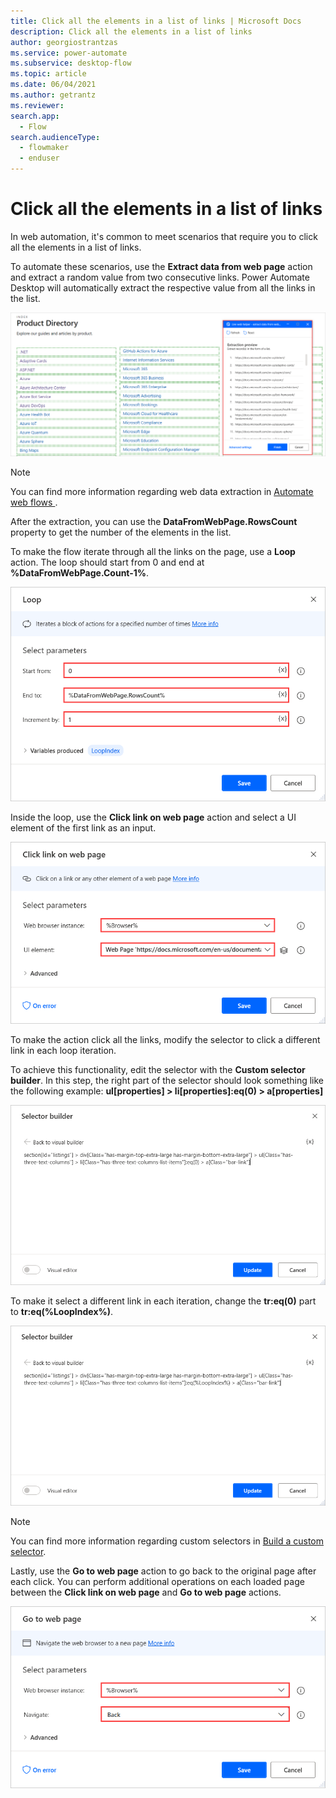 ```yaml
---
title: Click all the elements in a list of links | Microsoft Docs
description: Click all the elements in a list of links
author: georgiostrantzas
ms.service: power-automate
ms.subservice: desktop-flow
ms.topic: article
ms.date: 06/04/2021
ms.author: getrantz
ms.reviewer:
search.app: 
  - Flow
search.audienceType: 
  - flowmaker
  - enduser
---
```


# Click all the elements in a list of links

In web automation, it's common to meet scenarios that require you to click all the elements in a list of links.

To automate these scenarios, use the **Extract data from web page** action and extract a random value from two consecutive links. Power Automate Desktop will automatically extract the respective value from all the links in the list.

![The Live web helper with the selected values.](media/click-elements-list-links/extract-data-web-page-action.png)

> [!NOTE]
> You can find more information regarding web data extraction in [Automate web flows
](../automation-web.md).

After the extraction, you can use the **DataFromWebPage.RowsCount** property to get the number of the elements in the list.

To make the flow iterate through all the links on the page, use a **Loop** action. The loop should start from 0 and end at **%DataFromWebPage.Count-1%**.

![The Loop actions.](media/click-elements-list-links/loop-action.png)

Inside the loop, use the **Click link on web page** action and select a UI element of the first link as an input.

![The Click link on web page action.](media/click-elements-list-links/click-link-web-page.png)

To make the action click all the links, modify the selector to click a different link in each loop iteration. 

To achieve this functionality, edit the selector with the **Custom selector builder**. In this step, the right part of the selector should look something like the following example:
**ul[properties] > li[properties]:eq(0) > a[properties]**

![The original selector in the Custom selector builder.](media/click-elements-list-links/custom-selector-builder.png)

To make it select a different link in each iteration, change the **tr:eq(0)** part to **tr:eq(%LoopIndex%)**.

![The modified selector n the Custom selector builder.](media/click-elements-list-links/modified-selector.png)

> [!NOTE]
> You can find more information regarding custom selectors in [Build a custom selector](../build-custom-selectors.md).

Lastly, use the **Go to web page** action to go back to the original page after each click. You can perform additional operations on each loaded page between the **Click link on web page** and **Go to web page** actions.

![The Go to web page action.](media/click-elements-list-links/go-web-page-action.png)